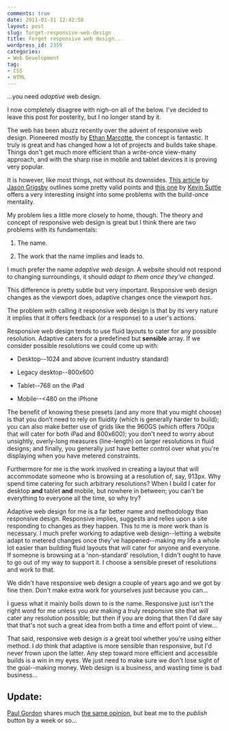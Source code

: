 ```yaml
---
comments: true
date: 2011-01-31 12:42:58
layout: post
slug: forget-responsive-web-design
title: Forget responsive web design...
wordpress_id: 2359
categories:
- Web Development
tag:
- CSS
- HTML
---
```


...you need _adaptive_ web design.



I now completely disagree with nigh-on all of the below. I've decided to leave this post for posterity, but I no longer stand by it.



The web has been abuzz recently over the advent of responsive web design. Pioneered mostly by [Ethan Marcotte](http://www.alistapart.com/articles/responsive-web-design/), the concept is fantastic. It truly is great and has changed how a lot of projects and builds take shape. Things don't get much more efficient than a write-once view-many approach, and with the sharp rise in mobile and tablet devices it is proving very popular.



It is however, like most things, not without its downsides. [This article](http://www.cloudfour.com/css-media-query-for-mobile-is-fools-gold/) by [Jason Grigsby](http://twitter.com/grigs) outlines some pretty valid points and [this one](http://www.uxmag.com/design/is-multiscreen-enough-why-write-once-shouldnt-be-the-goal) by [Kevin Suttle](http://twitter.com/kevinsuttle) offers a very interesting insight into some problems with the build-once mentality.

My problem lies a little more closely to home, though. The theory and concept of responsive web design is great but I think there are two problems with its fundamentals:





  1. The name.


  2. The work that the name implies and leads to.



I much prefer the name _adaptive web design_. A website should not respond to changing surroundings, it should _adapt to them once they've changed_.

This difference is pretty subtle but very important. Responsive web design changes as the viewport does, adaptive changes once the viewport _has_.

The problem with calling it responsive web design is that by its very nature it implies that it offers feedback (or a response) to a user's actions.

Responsive web design tends to use fluid layouts to cater for any possible resolution. Adaptive caters for a predefined but **sensible** array. If we consider possible resolutions we could come up with:





  * Desktop--1024 and above (current industry standard)


  * Legacy desktop--800x600


  * Tablet--768 on the iPad


  * Mobile--<480 on the iPhone



The benefit of knowing these presets (and any more that you might choose) is that you don't need to rely on fluidity (which is generally harder to build); you can also make better use of grids like the 960GS (which offers 700px that will cater for both iPad and 800x600); you don't need to worry about unsightly, overly-long measures (line-length) on larger resolutions in fluid designs; and finally, you generally just have better control over what you're displaying when you have metered constraints.

Furthermore for me is the work involved in creating a layout that will accommodate someone who is browsing at a resolution of, say, 913px. Why spend time catering for such arbitrary resolutions? When I build I cater for desktop **and** tablet **and** mobile, but nowhere in between; you can't be everything to everyone all the time, so why try?

Adaptive web design for me is a far better name and methodology than responsive design. Responsive implies, suggests and relies upon a site responding to changes as they happen. This to me is more work than is necessary. I much prefer working to adaptive web design--letting a website adapt to metered changes once they've happened--making my life a whole lot easier than building fluid layouts that will cater for anyone and everyone. If someone is browsing at a 'non-standard' resolution, I didn't ought to have to go out of my way to support it. I choose a sensible preset of resolutions and work to that.

We didn't have responsive web design a couple of years ago and we got by fine then. Don't make extra work for yourselves just because you can...

I guess what it mainly boils down to is the name. Responsive just isn't the right word for me unless you _are_ making a truly responsive site that _will_ cater any resolution possible; but then if you are doing that then I'd dare say that that's not such a great idea from both a time and effort point of view...

That said, responsive web design _is_ a great tool whether you're using either method. I _do_ think that adaptive is more sensible than responsive, but I'd never frown upon the latter. Any step toward more efficient and accessible builds is a win in my eyes. We just need to make sure we don't lose sight of the goal--making money. Web design is a business, and wasting time is bad business...



## Update:



[Paul Gordon](http://twitter.com/pgdev) shares much [the same opinion](http://pgdev.posterous.com/adaptive-or-responsive-design), but beat me to the _publish_ button by a week or so...
